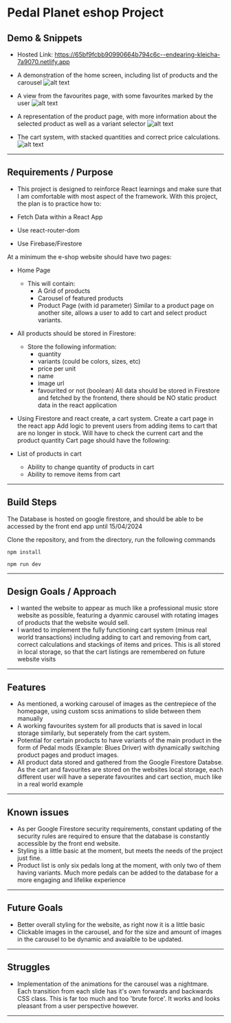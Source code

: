 # Pedal Planet eshop Project

## Demo & Snippets

- Hosted Link: https://65bf9fcbb90990664b794c6c--endearing-kleicha-7a9070.netlify.app

- A demonstration of the home screen, including list of products and the carousel
  ![alt text](<screenshots/Screenshot 2024-03-12 at 12.49.13 pm.png>)

- A view from the favourites page, with some favourites marked by the user
  ![alt text](<screenshots/Screenshot 2024-03-12 at 12.49.30 pm.png>)

- A representation of the product page, with more information about the selected product as well as a variant selector
  ![alt text](<screenshots/Screenshot 2024-03-12 at 12.49.37 pm.png>)

- The cart system, with stacked quantities and correct price calculations.
  ![alt text](<screenshots/Screenshot 2024-03-12 at 12.49.56 pm.png>)

---

## Requirements / Purpose

- This project is designed to reinforce React learnings and make sure that I am comfortable with most aspect of the framework.
  With this project, the plan is to practice how to:

- Fetch Data within a React App
- Use react-router-dom
- Use Firebase/Firestore

At a minimum the e-shop website should have two pages:

- Home Page

  - This will contain:
    - A Grid of products
    - Carousel of featured products
    - Product Page (with id parameter) Similar to a product page on another site, allows a user to add to cart and select product variants.

- All products should be stored in Firestore:

  - Store the following information:
    - quantity
    - variants (could be colors, sizes, etc)
    - price per unit
    - name
    - image url
    - favourited or not (boolean)
      All data should be stored in Firestore and fetched by the frontend, there should be NO static product data in the react application

- Using Firestore and react create, a cart system. Create a cart page in the react app Add logic to prevent users from adding items to cart that are no longer in stock. Will have to check the current cart and the product quantity Cart page should have the following:

- List of products in cart

  - Ability to change quantity of products in cart
  - Ability to remove items from cart

---

## Build Steps

The Database is hosted on google firestore, and should be able to be accessed by the front end app until 15/04/2024

Clone the repository, and from the directory, run the following commands

```
npm install
```

```
npm run dev
```

---

## Design Goals / Approach

- I wanted the website to appear as much like a professional music store website as possible, featuring a dyanmic carousel with rotating images of products that the website would sell.
- I wanted to implement the fully functioning cart system (minus real world transactions) including adding to cart and removing from cart, correct calculations and stackings of items and prices. This is all stored in local storage, so that the cart listings are remembered on future website visits

---

## Features

- As mentioned, a working carousel of images as the centrepiece of the homepage, using custom scss animations to slide between them manually
- A working favourites system for all products that is saved in local storage similarly, but seperately from the cart system.
- Potential for certain products to have variants of the main product in the form of Pedal mods (Example: Blues Driver) with dynamically switching product pages and product images.
- All product data stored and gathered from the Google Firestore Databse. As the cart and favourites are stored on the websites local storage, each different user will have a seperate favourites and cart section, much like in a real world example

---

## Known issues

- As per Google Firestore security requirements, constant updating of the security rules are required to ensure that the database is constantly accessible by the front end website.
- Styling is a little basic at the moment, but meets the needs of the project just fine.
- Product list is only six pedals long at the moment, with only two of them having variants. Much more pedals can be added to the database for a more engaging and lifelike experience

---

## Future Goals

- Better overall styling for the website, as right now it is a little basic
- Clickable images in the carousel, and for the size and amount of images in the carousel to be dynamic and avaialble to be updated.

---

## Struggles

- Implementation of the animations for the carousel was a nightmare. Each transition from each slide has it's own forwards and backwards CSS class. This is far too much and too 'brute force'. It works and looks pleasant from a user perspective however.

---
